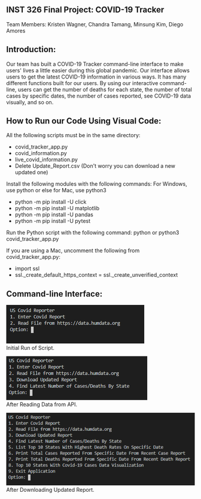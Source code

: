 ## INST 326 Final Project: COVID-19 Tracker <br>

Team Members: Kristen Wagner, Chandra Tamang, Minsung Kim, Diego Amores

## Introduction:

Our team has built a COVID-19 Tracker command-line interface to make users' lives a little easier during this global pandemic. Our interface allows users to get the latest COVID-19 information in various ways. It has many different functions built for our users. By using our interactive command-line, users can get the number of deaths for each state, the number of total cases by specific dates, the number of cases reported, see COVID-19 data visually, and so on.

## How to Run our Code Using Visual Code:

All the following scripts must be in the same directory:
- covid_tracker_app.py
- covid_information.py
- live_covid_information.py
- Delete Update_Report.csv (Don't worry you can download a new updated one)

Install the following modules with the following commands:
For Windows, use python or else for Mac, use python3
- python -m pip install -U click
- python -m pip install -U matplotlib
- python -m pip install -U pandas
- python -m pip install -U pytest

Run the Python script with the following command:
python or python3 covid_tracker_app.py

If you are using a Mac, uncomment the following from covid_tracker_app.py:
- import ssl
- ssl._create_default_https_context = ssl._create_unverified_context

## Command-line Interface:

![command-line interface preview](https://github.com/DiegoAmores/COVID-19-Tracker/blob/main/command-line%20interface%20preview.PNG) <br>
Initial Run of Script.

![command-line interface after](https://github.com/DiegoAmores/COVID-19-Tracker/blob/main/command-line%20interface%20after.PNG) <br>
After Reading Data from API.

![command-line interface all options](https://github.com/DiegoAmores/COVID-19-Tracker/blob/main/command-line%20interface%20after%20download.PNG) <br>
After Downloading Updated Report.


